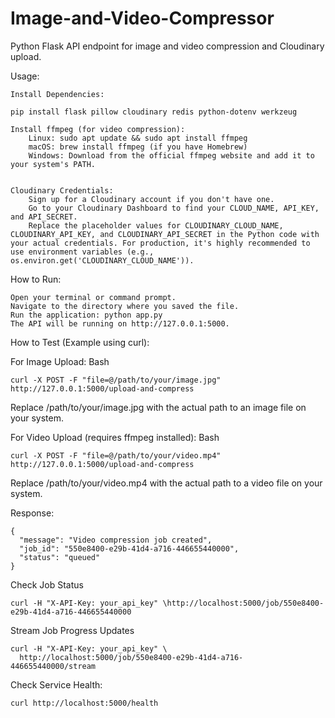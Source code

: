 # Image-and-Video-Compressor

Python Flask API endpoint for image and video compression and Cloudinary upload.

Usage:

    Install Dependencies:

    pip install flask pillow cloudinary redis python-dotenv werkzeug

    Install ffmpeg (for video compression):
        Linux: sudo apt update && sudo apt install ffmpeg
        macOS: brew install ffmpeg (if you have Homebrew)
        Windows: Download from the official ffmpeg website and add it to your system's PATH.


    Cloudinary Credentials:
        Sign up for a Cloudinary account if you don't have one.
        Go to your Cloudinary Dashboard to find your CLOUD_NAME, API_KEY, and API_SECRET.
        Replace the placeholder values for CLOUDINARY_CLOUD_NAME, CLOUDINARY_API_KEY, and CLOUDINARY_API_SECRET in the Python code with your actual credentials. For production, it's highly recommended to use environment variables (e.g., os.environ.get('CLOUDINARY_CLOUD_NAME')).

How to Run:

    Open your terminal or command prompt.
    Navigate to the directory where you saved the file.
    Run the application: python app.py
    The API will be running on http://127.0.0.1:5000.

How to Test (Example using curl):

For Image Upload:
Bash

```
curl -X POST -F "file=@/path/to/your/image.jpg" http://127.0.0.1:5000/upload-and-compress
```

Replace /path/to/your/image.jpg with the actual path to an image file on your system.

For Video Upload (requires ffmpeg installed):
Bash

`curl -X POST -F "file=@/path/to/your/video.mp4" http://127.0.0.1:5000/upload-and-compress`

Replace /path/to/your/video.mp4 with the actual path to a video file on your system.

Response:

```
{
  "message": "Video compression job created",
  "job_id": "550e8400-e29b-41d4-a716-446655440000",
  "status": "queued"
}
```

Check Job Status

```
curl -H "X-API-Key: your_api_key" \http://localhost:5000/job/550e8400-e29b-41d4-a716-446655440000
```

Stream Job Progress Updates

```
curl -H "X-API-Key: your_api_key" \
  http://localhost:5000/job/550e8400-e29b-41d4-a716-446655440000/stream
```

Check Service Health:

```
curl http://localhost:5000/health
```
